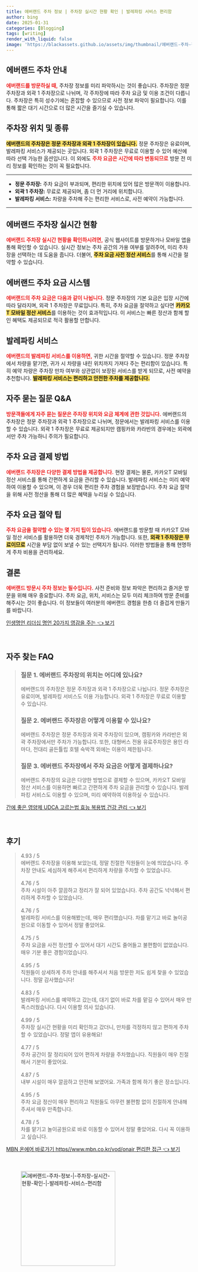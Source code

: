 ```yaml
---
title: 에버랜드 주차 정보 | 주차장 실시간 현황 확인 | 발레파킹 서비스 편리함
author: bing
date: 2025-01-31
categories: [Blogging]
tags: [writing]
render_with_liquid: false
image: 'https://blackassets.github.io/assets/img/thumbnail/에버랜드-주차-정보-|-주차장-실시간-현황-확인-|-발레파킹-서비스-편리함.webp'
---
```



<h2 id='에버랜드_주차_안내'>에버랜드 주차 안내</h2>

<p><b><span style="color: #ee2323;">에버랜드를 방문하실 때,</span></b> 주차장 정보를 미리 파악하시는 것이 좋습니다. 주차장은 정문 주차장과 외곽 1 주차장으로 나뉘며, 각 주차장에 따라 주차 요금 및 이용 조건이 다릅니다. 주차장은 특히 성수기에는 혼잡할 수 있으므로 사전 정보 파악이 필요합니다. 이를 통해 짧은 대기 시간으로 더 많은 시간을 즐기실 수 있습니다.</p>

<h2 id='주차장_위치와_종류'>주차장 위치 및 종류</h2>

<p><b><span style="background-color: #ffe066;">에버랜드의 주차장은 정문 주차장과 외곽 1 주차장이 있습니다.</span></b> 정문 주차장은 유료이며, 발레파킹 서비스가 제공되는 곳입니다. 외곽 1 주차장은 무료로 이용할 수 있어 예산에 따라 선택 가능한 옵션입니다. 이 외에도 <b><span style="color: #ee2323;">주차 요금은 시간에 따라 변동되므로</span></b> 방문 전 미리 정보를 확인하는 것이 꼭 필요합니다.</p>

<hr />

<ul>
    <li><b>정문 주차장:</b> 주차 요금이 부과되며, 편리한 위치에 있어 많은 방문객이 이용합니다.</li>
    <li><b>외곽 1 주차장:</b> 무료로 제공되며, 좀 더 먼 거리에 위치합니다.</li>
    <li><b>발레파킹 서비스:</b> 차량을 주차해 주는 편리한 서비스로, 사전 예약이 가능합니다.</li>
</ul>

<hr />

<h2 id='실시간_주차장_현황'>에버랜드 주차장 실시간 현황</h2>

<p><b><span style="color: #ee2323;">에버랜드 주차장 실시간 현황을 확인하시려면,</span></b> 공식 웹사이트를 방문하거나 모바일 앱을 통해 확인할 수 있습니다. 실시간 정보는 주차 공간의 가용 여부를 알려주어, 미리 주차장을 선택하는 데 도움을 줍니다. 더불어, <b><span style="background-color: #ffe066;">주차 요금 사전 정산 서비스</span></b>를 통해 시간을 절약할 수 있습니다.</p>

<h2 id='주차_요금_시스템'>에버랜드 주차 요금 시스템</h2>

<p><b><span style="color: #ee2323;">에버랜드의 주차 요금은 다음과 같이 나뉩니다.</span></b> 정문 주차장의 기본 요금은 입장 시간에 따라 달라지며, 외곽 1 주차장은 무료입니다. 특히, 주차 요금을 절약하고 싶다면 <b><span style="background-color: #ffe066;">카카오T 모바일 정산 서비스</span></b>를 이용하는 것이 효과적입니다. 이 서비스는 빠른 정산과 함께 할인 혜택도 제공되므로 적극 활용할 만합니다.</p>

<h2 id='발레파킹_서비스'>발레파킹 서비스</h2>

<p><b><span style="color: #ee2323;">에버랜드의 발레파킹 서비스를 이용하면,</span></b> 귀한 시간을 절약할 수 있습니다. 정문 주차장에서 차량을 맡기면, 귀가 시 차량을 내린 위치까지 가져다 주는 편리함이 있습니다. 특히 예약 차량은 주차장 만차 여부와 상관없이 보장된 서비스를 받게 되므로, 사전 예약을 추천합니다. <b><span style="background-color: #ffe066;">발레파킹 서비스는 편리하고 안전한 주차를 제공합니다.</span></b></p>

<h2 id='자주_묻는_질문'>자주 묻는 질문 Q&A</h2>

<p><b><span style="color: #ee2323;">방문객들에게 자주 묻는 질문은 주차장 위치와 요금 체계에 관한 것입니다.</span></b> 에버랜드의 주차장은 정문 주차장과 외곽 1 주차장으로 나뉘며, 정문에서는 발레파킹 서비스를 이용할 수 있습니다. 외곽 1 주차장은 무료로 제공되지만 캠핑카와 카라반의 경우에는 외곽에서만 주차 가능하니 주의가 필요합니다.</p>

<h2 id='결제_방법'>주차 요금 결제 방법</h2>

<p><b><span style="color: #ee2323;">에버랜드 주차장은 다양한 결제 방법을 제공합니다.</span></b> 현장 결제는 물론, 카카오T 모바일 정산 서비스를 통해 간편하게 요금을 관리할 수 있습니다. 발레파킹 서비스는 미리 예약하여 이용할 수 있으며, 이 경우 더욱 편리한 주차 경험을 보장받습니다. 주차 요금 절약을 위해 사전 정산을 통해 더 많은 혜택을 누리실 수 있습니다.</p>

<h2 id='주차_팁'>주차 요금 절약 팁</h2>

<p><b><span style="color: #ee2323;">주차 요금을 절약할 수 있는 몇 가지 팁이 있습니다.</span></b> 에버랜드를 방문할 때 카카오T 모바일 정산 서비스를 활용하면 더욱 경제적인 주차가 가능합니다. 또한, <b><span style="background-color: #ffe066;">외곽 1 주차장은 무료이므로</span></b> 시간을 부담 없이 보낼 수 있는 선택지가 됩니다. 이러한 방법들을 통해 현명하게 주차 비용을 관리하세요.</p>

<h2 id='결론'>결론</h2>

<p><b><span style="color: #ee2323;">에버랜드 방문시 주차 정보는 필수입니다.</span></b> 사전 준비와 정보 파악은 편리하고 즐거운 방문을 위해 매우 중요합니다. 주차 요금, 위치, 서비스는 모두 미리 체크하여 방문 준비를 해주시는 것이 좋습니다. 이 정보들이 여러분의 에버랜드 경험을 한층 더 즐겁게 만들기를 바랍니다.</p>


<p><a class="click-button" title="인생명언 리더십 명언 20가지 영감을 주는" href="https://blackassets.github.io/posts/%EC%9D%B8%EC%83%9D%EB%AA%85%EC%96%B8-%EB%A6%AC%EB%8D%94%EC%8B%AD-%EB%AA%85%EC%96%B8-20%EA%B0%80%EC%A7%80-%EC%98%81%EA%B0%90%EC%9D%84-%EC%A3%BC%EB%8A%94/" rel="dofollow">인생명언 리더십 명언 20가지 영감을 주는 👈 보기</a></p><br>
<h2 id='자주_찾는_FAQ'>자주 찾는 FAQ</h2>
<div itemscope="" itemtype="https://schema.org/FAQPage"> 
<blockquote> 
<div itemscope="" itemprop="mainEntity" itemtype="https://schema.org/Question"> 
<h3 itemprop="name">질문 1. 에버랜드 주차장의 위치는 어디에 있나요?</h3> 
<div itemscope="" itemprop="acceptedAnswer" itemtype="https://schema.org/Answer"> 
<span itemprop="text"> 
<p>에버랜드의 주차장은 정문 주차장과 외곽 1 주차장으로 나뉩니다. 정문 주차장은 유료이며, 발레파킹 서비스도 이용 가능합니다. 외곽 1 주차장은 무료로 이용할 수 있습니다.</p> 
</span> 
</div> 
</div> 

<div itemscope="" itemprop="mainEntity" itemtype="https://schema.org/Question"> 
<h3 itemprop="name">질문 2. 에버랜드 주차장은 어떻게 이용할 수 있나요?</h3> 
<div itemscope="" itemprop="acceptedAnswer" itemtype="https://schema.org/Answer"> 
<span itemprop="text"> 
<p>에버랜드 주차장은 정문 주차장과 외곽 주차장이 있으며, 캠핑카와 카라반은 외곽 주차장에서만 주차가 가능합니다. 또한, 대형버스 전용 유료주차장은 용인 라마다, 전대리 골든튤립 호텔 숙박객 외에는 이용이 제한됩니다.</p> 
</span> 
</div> 
</div> 

<div itemscope="" itemprop="mainEntity" itemtype="https://schema.org/Question"> 
<h3 itemprop="name">질문 3. 에버랜드 주차장에서 주차 요금은 어떻게 결제하나요?</h3> 
<div itemscope="" itemprop="acceptedAnswer" itemtype="https://schema.org/Answer"> 
<span itemprop="text"> 
<p>에버랜드 주차장의 요금은 다양한 방법으로 결제할 수 있으며, 카카오T 모바일 정산 서비스를 이용하면 빠르고 간편하게 주차 요금을 관리할 수 있습니다. 발레파킹 서비스도 이용할 수 있으며, 미리 예약하여 이용하실 수 있습니다.</p> 
</span> 
</div> 
</div> 
</blockquote> 
</div>
<p><a class="click-button" title="간에 좋은 영양제 UDCA 고르는법 효능 복용법 건강 관리" href="https://blackassets.github.io/posts/%EA%B0%84%EC%97%90-%EC%A2%8B%EC%9D%80-%EC%98%81%EC%96%91%EC%A0%9C-UDCA-%EA%B3%A0%EB%A5%B4%EB%8A%94%EB%B2%95-%ED%9A%A8%EB%8A%A5-%EB%B3%B5%EC%9A%A9%EB%B2%95-%EA%B1%B4%EA%B0%95-%EA%B4%80%EB%A6%AC/" rel="dofollow">간에 좋은 영양제 UDCA 고르는법 효능 복용법 건강 관리 👈 보기</a></p><br>
<h2 id='후기'>후기</h2>
<div itemscope itemtype="https://schema.org/Product">
  <blockquote>
  <div itemprop="review" itemscope itemtype="https://schema.org/Review">
      <div itemprop="reviewRating" itemscope itemtype="https://schema.org/Rating"> <span itemprop="ratingValue">4.93</span> / <span itemprop="bestRating">5</span> </div>
      <span itemprop="reviewBody">에버랜드 주차장을 이용해 보았는데, 정말 친절한 직원들이 눈에 띄었습니다. 주차장 안내도 세심하게 해주셔서 편리하게 차량을 주차할 수 있었습니다.</span>
  </div>
  <br>
  <div itemprop="review" itemscope itemtype="https://schema.org/Review">
      <div itemprop="reviewRating" itemscope itemtype="https://schema.org/Rating"> <span itemprop="ratingValue">4.76</span> / <span itemprop="bestRating">5</span> </div>
      <span itemprop="reviewBody">주차 시설이 아주 깔끔하고 정리가 잘 되어 있었습니다. 주차 공간도 넉넉해서 편리하게 주차할 수 있었습니다.</span>
  </div>
  <br>
  <div itemprop="review" itemscope itemtype="https://schema.org/Review">
      <div itemprop="reviewRating" itemscope itemtype="https://schema.org/Rating"> <span itemprop="ratingValue">4.76</span> / <span itemprop="bestRating">5</span> </div>
      <span itemprop="reviewBody">발레파킹 서비스를 이용해봤는데, 매우 편리했습니다. 차를 맡기고 바로 놀이공원으로 이동할 수 있어서 정말 좋았어요.</span>
  </div>
  <br>
  <div itemprop="review" itemscope itemtype="https://schema.org/Review">
      <div itemprop="reviewRating" itemscope itemtype="https://schema.org/Rating"> <span itemprop="ratingValue">4.75</span> / <span itemprop="bestRating">5</span> </div>
      <span itemprop="reviewBody">주차 요금을 사전 정산할 수 있어서 대기 시간도 줄어들고 불편함이 없었습니다. 매우 기분 좋은 경험이었습니다.</span>
  </div>
  <br>
  <div itemprop="review" itemscope itemtype="https://schema.org/Review">
      <div itemprop="reviewRating" itemscope itemtype="https://schema.org/Rating"> <span itemprop="ratingValue">4.95</span> / <span itemprop="bestRating">5</span> </div>
      <span itemprop="reviewBody">직원들이 상세하게 주차 안내를 해주셔서 처음 방문한 저도 쉽게 찾을 수 있었습니다. 정말 감사했습니다!</span>
  </div>
  <br>
  <div itemprop="review" itemscope itemtype="https://schema.org/Review">
      <div itemprop="reviewRating" itemscope itemtype="https://schema.org/Rating"> <span itemprop="ratingValue">4.83</span> / <span itemprop="bestRating">5</span> </div>
      <span itemprop="reviewBody">발레파킹 서비스를 예약하고 갔는데, 대기 없이 바로 차를 맡길 수 있어서 매우 만족스러웠습니다. 다시 이용할 의사 있습니다.</span>
  </div>
  <br>
  <div itemprop="review" itemscope itemtype="https://schema.org/Review">
      <div itemprop="reviewRating" itemscope itemtype="https://schema.org/Rating"> <span itemprop="ratingValue">4.99</span> / <span itemprop="bestRating">5</span> </div>
      <span itemprop="reviewBody">주차장 실시간 현황을 미리 확인하고 갔더니, 만차를 걱정하지 않고 편하게 주차할 수 있었습니다. 정말 앱이 유용해요!</span>
  </div>
  <br>
  <div itemprop="review" itemscope itemtype="https://schema.org/Review">
      <div itemprop="reviewRating" itemscope itemtype="https://schema.org/Rating"> <span itemprop="ratingValue">4.77</span> / <span itemprop="bestRating">5</span> </div>
      <span itemprop="reviewBody">주차 공간이 잘 정리되어 있어 편하게 차량을 주차했습니다. 직원들이 매우 친절해서 기분이 좋았어요.</span>
  </div>
  <br>
  <div itemprop="review" itemscope itemtype="https://schema.org/Review">
      <div itemprop="reviewRating" itemscope itemtype="https://schema.org/Rating"> <span itemprop="ratingValue">4.87</span> / <span itemprop="bestRating">5</span> </div>
      <span itemprop="reviewBody">내부 시설이 매우 깔끔하고 안전해 보였어요. 가족과 함께 하기 좋은 장소입니다.</span>
  </div>
  <br>
  <div itemprop="review" itemscope itemtype="https://schema.org/Review">
      <div itemprop="reviewRating" itemscope itemtype="https://schema.org/Rating"> <span itemprop="ratingValue">4.95</span> / <span itemprop="bestRating">5</span> </div>
      <span itemprop="reviewBody">주차 요금 정산이 매우 편리하고 직원들도 아무런 불편함 없이 친절하게 안내해 주셔서 매우 만족합니다.</span>
  </div>
  <br>
  <div itemprop="review" itemscope itemtype="https://schema.org/Review">
      <div itemprop="reviewRating" itemscope itemtype="https://schema.org/Rating"> <span itemprop="ratingValue">4.78</span> / <span itemprop="bestRating">5</span> </div>
      <span itemprop="reviewBody">차를 맡기고 놀이공원으로 바로 이동할 수 있어서 정말 좋았어요. 다시 꼭 이용하고 싶습니다.</span>
  </div>
  </blockquote>
</div>
<p><a class="click-button" title="MBN 온에어 바로가기 https//www.mbn.co.kr/vod/onair 편리한 접근" href="https://blackassets.github.io/posts/MBN-%EC%98%A8%EC%97%90%EC%96%B4-%EB%B0%94%EB%A1%9C%EA%B0%80%EA%B8%B0-httpswww.mbn.co.krvodonair-%ED%8E%B8%EB%A6%AC%ED%95%9C-%EC%A0%91%EA%B7%BC/" rel="dofollow">MBN 온에어 바로가기 https//www.mbn.co.kr/vod/onair 편리한 접근 👈 보기</a></p><br>
<figure class="image"><img src="https://blackassets.github.io/assets/img/thumbnail/에버랜드-주차-정보-|-주차장-실시간-현황-확인-|-발레파킹-서비스-편리함.webp" alt="에버랜드-주차-정보-|-주차장-실시간-현황-확인-|-발레파킹-서비스-편리함" width="256" height="256"></figure>
